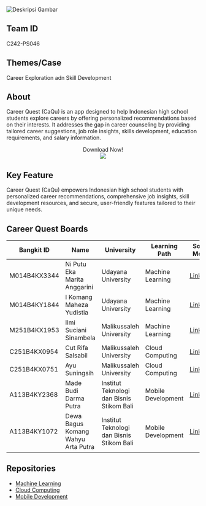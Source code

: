 ![Deskripsi Gambar](https://drive.google.com/uc?export=view&id=1aItUS4515XIdRav4xfwzo5FWV--w9L4q)

## Team ID

C242-PS046

## Themes/Case

Career Exploration adn Skill Development

## About
Career Quest (CaQu) is an app designed to help Indonesian high school students explore careers by offering personalized recommendations based on their interests. It addresses the gap in career counseling by providing tailored career suggestions, job role insights, skills development, education requirements, and salary information.
<p align="center">
   Download Now!
   <br>
   <a href="https://drive.google.com/file/d/1raXnXeb3HU9gGajBTSJU5Ss2MChAYywu/view?usp=drive_link"><img src="https://img.shields.io/badge/Android-3DDC84?style=for-the-badge&logo=android&logoColor=white" /></a>
</p>

## Key Feature
Career Quest (CaQu) empowers Indonesian high school students with personalized career recommendations, comprehensive job insights, skill development resources, and secure, user-friendly features tailored to their unique needs.

## Career Quest Boards
| Bangkit ID     | Name                                 | University                                | Learning Path      | Social Media                                                             |
|----------------|--------------------------------------|-------------------------------------------|--------------------|--------------------------------------------------------------------------|
| M014B4KX3344   | Ni Putu Eka Marita Anggarini         | Udayana University                        | Machine Learning   | [LinkedIn](https://www.linkedin.com/in/maritaanggarini/)
| M014B4KY1844   | I Komang Maheza Yudistia             | Udayana University                        | Machine Learning   | [LinkedIn](https://www.linkedin.com/in/i-komang-maheza-yudistia/)
| M251B4KX1953   | Ilmi Suciani Sinambela               | Malikussaleh University                   | Machine Learning   | [LinkedIn](https://www.linkedin.com/in/ilmi-suciani-sinambela-188541286/)
| C251B4KX0954   | Cut Rifa Salsabil                    | Malikussaleh University                   | Cloud Computing    | [LinkedIn](https://www.linkedin.com/in/cut-rifa-salsabil-2ba789327/)
| C251B4KX0751   | Ayu Suningsih                        | Malikussaleh University                   | Cloud Computing    | [LinkedIn](https://www.linkedin.com/in/ayu-suningsih)
| A113B4KY2368   | Made Budi Darma Putra                | Institut Teknologi dan Bisnis Stikom Bali | Mobile Development | [LinkedIn](https://www.linkedin.com/in/budidarmaputra07)
| A113B4KY1072   | Dewa Bagus Komang Wahyu Arta Putra   | Institut Teknologi dan Bisnis Stikom Bali | Mobile Development | [LinkedIn](https://www.linkedin.com/in/jaxonol)

## Repositories
- [Machine Learning](https://github.com/CaQu-C242-PS046/caqu-model)
- [Cloud Computing](https://github.com/CaQu-C242-PS046/caqu-api)
- [Mobile Development](https://github.com/CaQu-C242-PS046/Caqu-App)
